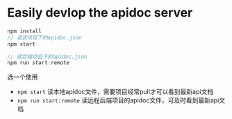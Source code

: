 # Easily devlop the apidoc server

```js
npm install
// 读该项目下的apidoc.json
npm start

// 读后端项目下的apidoc.json
npm run start:remote
```

选一个使用

- `npm start` 读本地apidoc文件，需要项目经常pull才可以看到最新api文档
- `npm run start:remote` 读远程后端项目的apidoc文件，可及时看到最新api文档
